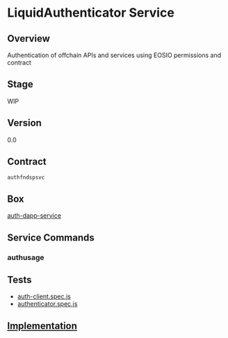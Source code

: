 LiquidAuthenticator Service
=================

## Overview
Authentication of offchain APIs and services using EOSIO permissions and contract

## Stage
WIP

## Version
0.0

## Contract

```authfndspsvc```

## Box
[auth-dapp-service](../../developers/boxes/auth-dapp-service)

## Service Commands
### authusage
## Tests 
* [auth-client.spec.js](https://github.com/liquidapps-io/zeus-sdk/tree/master/boxes/groups/services/auth-dapp-service/test/auth-client.spec.js)
* [authenticator.spec.js](https://github.com/liquidapps-io/zeus-sdk/tree/master/boxes/groups/services/auth-dapp-service/test/authenticator.spec.js)
## [Implementation](https://github.com/liquidapps-io/zeus-sdk/tree/master/boxes/groups/services/auth-dapp-service/contracts/eos/dappservices/_auth_impl.hpp)
